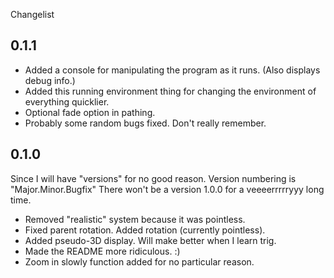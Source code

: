 Changelist

0.1.1
-----

- Added a console for manipulating the program as it runs. (Also displays debug info.)
- Added this running environment thing for changing the environment of everything quicklier.
- Optional fade option in pathing.
- Probably some random bugs fixed. Don't really remember.

0.1.0
-----

Since I will have "versions" for no good reason. Version numbering is "Major.Minor.Bugfix"
There won't be a version 1.0.0 for a veeeerrrrryyy long time.

- Removed "realistic" system because it was pointless.
- Fixed parent rotation. Added rotation (currently pointless).
- Added pseudo-3D display. Will make better when I learn trig.
- Made the README more ridiculous. :)
- Zoom in slowly function added for no particular reason.